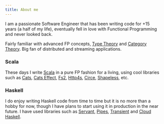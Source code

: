 ```yaml
---
title: About me
---
```


I am a passionate Software Engineer that has been writing code for +15 years (a half of my life), eventually fell in love with Functional Programming and never looked back.

Fairly familiar with advanced FP concepts, [Type Theory](https://en.wikipedia.org/wiki/Type_theory) and [Category Theory](https://en.wikipedia.org/wiki/Category_theory). Big fan of distributed and streaming applications.

### Scala

These days I write [Scala](https://www.scala-lang.org/) in a pure FP fashion for a living, using cool libraries such as [Cats](https://typelevel.org/cats/), [Cats Effect](https://typelevel.org/cats-effect/), [Fs2](https://functional-streams-for-scala.github.io/fs2/), [Http4s](https://http4s.org/), [Circe](https://circe.github.io/circe/), [Shapeless](https://github.com/milessabin/shapeless), etc.


### Haskell

I do enjoy writing Haskell code from time to time but it is no more than a hobby for now, though I have plans to start using it in production in the near future. I have used libraries such as [Servant](http://haskell-servant.readthedocs.io/en/stable/), [Pipes](http://hackage.haskell.org/package/pipes), [Transient](http://hackage.haskell.org/package/transient) and [Cloud Haskell](http://haskell-distributed.github.io/).
